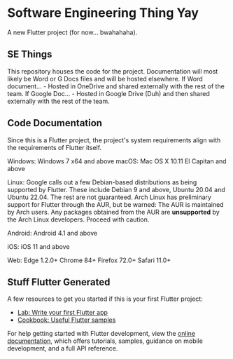 # Software Engineering Thing Yay

A new Flutter project (for now... bwahahaha).

## SE Things

This repository houses the code for the project. Documentation will most likely be Word or G Docs files and will be hosted elsewhere.
	If Word document...
		- Hosted in OneDrive and shared externally with the rest of the team.
	If Google Doc...
		- Hosted in Google Drive (Duh) and then shared externally with the rest of the team.

## Code Documentation

Since this is a Flutter project, the project's system requirements align with the requirements of Flutter itself.
	
Windows: 
	Windows 7 x64 and above
    macOS:
    	Mac OS X 10.11 El Capitan and above
    
Linux:
    Google calls out a few Debian-based distributions as being supported by Flutter. These include Debian 9 and above, Ubuntu 20.04 and Ubuntu 22.04. The rest are not guaranteed. Arch Linux has preliminary support for Flutter through the AUR, but be warned: The AUR is maintained by Arch users. Any packages obtained from the AUR are **unsupported** by the Arch Linux developers. Proceed with caution.

Android:
	Android 4.1 and above

iOS:
	iOS 11 and above

Web:
    Edge 1.2.0+
	Chrome 84+
    Firefox 72.0+
    Safari 11.0+

## Stuff Flutter Generated

A few resources to get you started if this is your first Flutter project:

- [Lab: Write your first Flutter app](https://docs.flutter.dev/get-started/codelab)
- [Cookbook: Useful Flutter samples](https://docs.flutter.dev/cookbook)

For help getting started with Flutter development, view the
[online documentation](https://docs.flutter.dev/), which offers tutorials,
samples, guidance on mobile development, and a full API reference.
